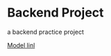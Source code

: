 # Backend Project

a backend practice project

[Model linl](https://app.eraser.io/workspace/YtPqZ1VogxGy1jzIDkzj?origin=share)
